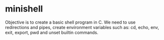 # minishell
Objective is to create a basic shell program in C. 
We need to use redirections and pipes,
create environment variables such as:
cd, echo, env, exit, export, pwd and unset builtin commands.
